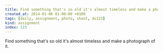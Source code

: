 ```yaml
---
title: Find something that's so old it's almost timeless and make a photograph of it.
created_at: 2014-01-06 01:00:00 +0100
tags: [daily, assignment, photo, shoot, ds123]
kind: assignment
index: 123
---
```


Find something that's so old it's almost timeless and make a photograph of it.
